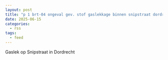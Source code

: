 ```yaml
---
layout: post
title: "p 1 brt-04 ongeval gev. stof gaslekkage binnen snipstraat dordrecht 189492 186531"
date: 2025-06-15
categories: 
  - rss
tags: 
  - feed
---
```


Gaslek op Snipstraat in Dordrecht
